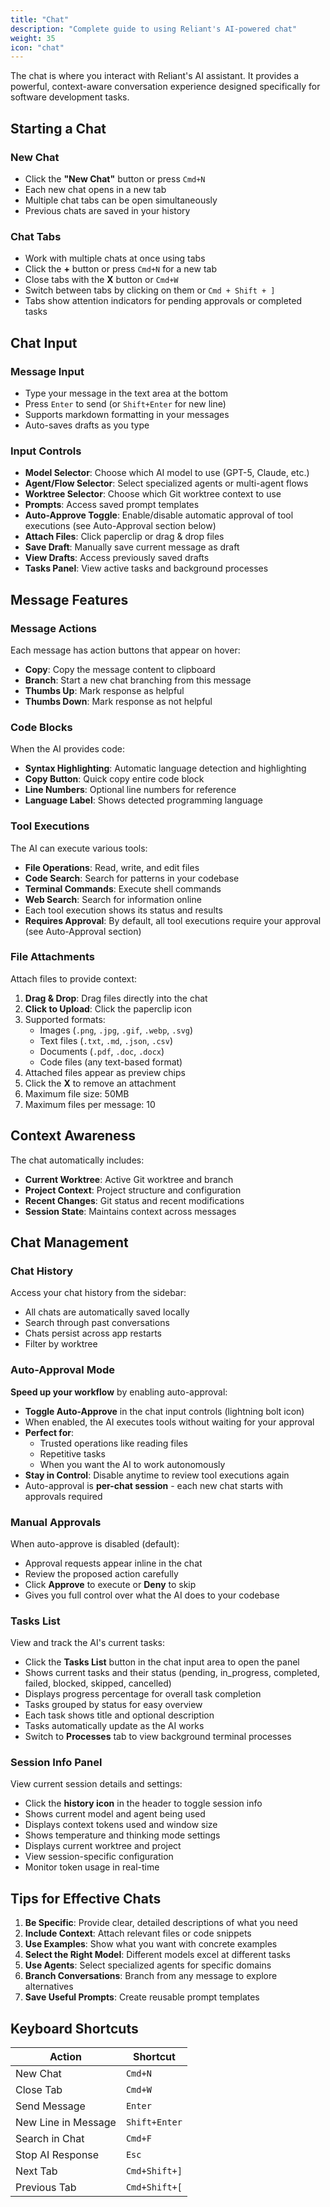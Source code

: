 ```yaml
---
title: "Chat"
description: "Complete guide to using Reliant's AI-powered chat"
weight: 35
icon: "chat"
---
```


The chat is where you interact with Reliant's AI assistant. It provides a powerful, context-aware conversation experience designed specifically for software development tasks.

## Starting a Chat

### New Chat
- Click the **"New Chat"** button or press `Cmd+N`
- Each new chat opens in a new tab
- Multiple chat tabs can be open simultaneously
- Previous chats are saved in your history

### Chat Tabs
- Work with multiple chats at once using tabs
- Click the **+** button or press `Cmd+N` for a new tab
- Close tabs with the **X** button or `Cmd+W`
- Switch between tabs by clicking on them or `Cmd + Shift + ]`
- Tabs show attention indicators for pending approvals or completed tasks

## Chat Input

### Message Input
- Type your message in the text area at the bottom
- Press `Enter` to send (or `Shift+Enter` for new line)
- Supports markdown formatting in your messages
- Auto-saves drafts as you type

### Input Controls
- **Model Selector**: Choose which AI model to use (GPT-5, Claude, etc.)
- **Agent/Flow Selector**: Select specialized agents or multi-agent flows
- **Worktree Selector**: Choose which Git worktree context to use
- **Prompts**: Access saved prompt templates
- **Auto-Approve Toggle**: Enable/disable automatic approval of tool executions (see Auto-Approval section below)
- **Attach Files**: Click paperclip or drag & drop files
- **Save Draft**: Manually save current message as draft
- **View Drafts**: Access previously saved drafts
- **Tasks Panel**: View active tasks and background processes

## Message Features

### Message Actions

Each message has action buttons that appear on hover:

- **Copy**: Copy the message content to clipboard
- **Branch**: Start a new chat branching from this message
- **Thumbs Up**: Mark response as helpful
- **Thumbs Down**: Mark response as not helpful

### Code Blocks

When the AI provides code:
- **Syntax Highlighting**: Automatic language detection and highlighting
- **Copy Button**: Quick copy entire code block
- **Line Numbers**: Optional line numbers for reference
- **Language Label**: Shows detected programming language

### Tool Executions

The AI can execute various tools:
- **File Operations**: Read, write, and edit files
- **Code Search**: Search for patterns in your codebase
- **Terminal Commands**: Execute shell commands
- **Web Search**: Search for information online
- Each tool execution shows its status and results
- **Requires Approval**: By default, all tool executions require your approval (see Auto-Approval section)

### File Attachments

Attach files to provide context:
1. **Drag & Drop**: Drag files directly into the chat
2. **Click to Upload**: Click the paperclip icon
4. Supported formats:
   - Images (`.png`, `.jpg`, `.gif`, `.webp`, `.svg`)
   - Text files (`.txt`, `.md`, `.json`, `.csv`)
   - Documents (`.pdf`, `.doc`, `.docx`)
   - Code files (any text-based format)
5. Attached files appear as preview chips
6. Click the **X** to remove an attachment
7. Maximum file size: 50MB
8. Maximum files per message: 10

## Context Awareness

The chat automatically includes:
- **Current Worktree**: Active Git worktree and branch
- **Project Context**: Project structure and configuration
- **Recent Changes**: Git status and recent modifications
- **Session State**: Maintains context across messages

## Chat Management

### Chat History

Access your chat history from the sidebar:
- All chats are automatically saved locally
- Search through past conversations
- Chats persist across app restarts
- Filter by worktree

### Auto-Approval Mode

**Speed up your workflow** by enabling auto-approval:
- **Toggle Auto-Approve** in the chat input controls (lightning bolt icon)
- When enabled, the AI executes tools without waiting for your approval
- **Perfect for**:
  - Trusted operations like reading files
  - Repetitive tasks
  - When you want the AI to work autonomously
- **Stay in Control**: Disable anytime to review tool executions again
- Auto-approval is **per-chat session** - each new chat starts with approvals required

### Manual Approvals

When auto-approve is disabled (default):
- Approval requests appear inline in the chat
- Review the proposed action carefully
- Click **Approve** to execute or **Deny** to skip
- Gives you full control over what the AI does to your codebase

### Tasks List

View and track the AI's current tasks:
- Click the **Tasks List** button in the chat input area to open the panel
- Shows current tasks and their status (pending, in_progress, completed, failed, blocked, skipped, cancelled)
- Displays progress percentage for overall task completion
- Tasks grouped by status for easy overview
- Each task shows title and optional description
- Tasks automatically update as the AI works
- Switch to **Processes** tab to view background terminal processes

### Session Info Panel

View current session details and settings:
- Click the **history icon** in the header to toggle session info
- Shows current model and agent being used
- Displays context tokens used and window size
- Shows temperature and thinking mode settings
- Displays current worktree and project
- View session-specific configuration
- Monitor token usage in real-time

## Tips for Effective Chats

1. **Be Specific**: Provide clear, detailed descriptions of what you need
2. **Include Context**: Attach relevant files or code snippets
3. **Use Examples**: Show what you want with concrete examples
4. **Select the Right Model**: Different models excel at different tasks
5. **Use Agents**: Select specialized agents for specific domains
6. **Branch Conversations**: Branch from any message to explore alternatives
7. **Save Useful Prompts**: Create reusable prompt templates

## Keyboard Shortcuts

| Action | Shortcut |
|--------|----------|
| New Chat | `Cmd+N` |
| Close Tab | `Cmd+W` |
| Send Message | `Enter` |
| New Line in Message | `Shift+Enter` |
| Search in Chat | `Cmd+F` |
| Stop AI Response | `Esc` |
| Next Tab | `Cmd+Shift+]` |
| Previous Tab | `Cmd+Shift+[` |